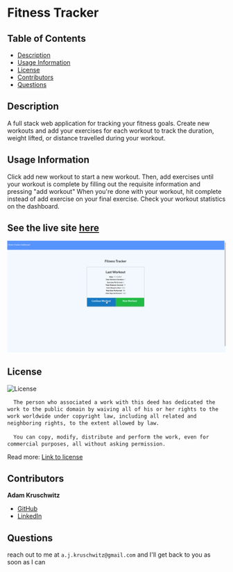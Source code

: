 # Fitness Tracker

## Table of Contents
* [Description](#description)
* [Usage Information](#usage-information)
* [License](#license)
* [Contributors](#contributors)
* [Questions](#questions)

## Description
A full stack web application for tracking your fitness goals. Create new workouts and add your exercises for each workout to track the duration, weight lifted, or distance travelled during your workout.

## Usage Information
Click add new workout to start a new workout. Then, add exercises until your workout is complete by filling out the requisite information and pressing "add workout" When you're done with your workout, hit complete instead of add exercise on your final exercise. Check your workout statistics on the dashboard.

## See the live site [here](https://dry-springs-66302.herokuapp.com/)

![A demo of the site functioning](demo.gif)


## License
![License](https://licensebuttons.net/l/zero/1.0/80x15.png)

      The person who associated a work with this deed has dedicated the work to the public domain by waiving all of his or her rights to the work worldwide under copyright law, including all related and neighboring rights, to the extent allowed by law.

      You can copy, modify, distribute and perform the work, even for commercial purposes, all without asking permission.

Read more: [Link to license](http://creativecommons.org/publicdomain/zero/1.0/)

## Contributors

**Adam Kruschwitz**
* [GitHub](https://github.com/AdamKruschwitz)
* [LinkedIn](https://linkedin.com/li/adamkruschwitz)
## Questions
reach out to me at ```a.j.kruschwitz@gmail.com``` and I'll get back to you as soon as I can
